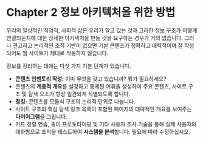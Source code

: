 # Chapter 2 정보 아키텍처을 위한 방법

우리의 일상적인 직업적, 사회적 삶은 우리가 알고 있는 것과 그러한 정보 구조가 어떻게 연결되는지에 대한 상세한 아키텍처을 만들 것을 요구하는 경우가 거의 없습니다. 그러나 견고하고 논리적인 조직 기반이 없으면 기본 콘텐츠가 정확하고 매력적이며 잘 작성되어도 웹 사이트가 제대로 작동하지 않습니다.

정보를 정리하는 데에는 다섯 가지 기본 단계가 있습니다.

- **콘텐츠 인벤토리 작성:** 이미 무엇을 갖고 있습니까? 뭐가 필요하세요?
- 콘텐츠의 **계층적 개요**를 설정하고 통제된 어휘을 생성하여 주요 콘텐츠, 사이트 구조 및 탐색 요소가 항상 일관되게 식별되도록 합니다.
- **청킹:** 콘텐츠를 모듈식 구조의 논리적 단위로 나눕니다.
- 사이트 구조와 핵심 탐색 링크 목록이 포함된 페이지의 대략적인 개요를 보여주는 **다이어그램**을 그립니다.
- 카드 정렬 연습, 종이 프로토타이핑 및 기타 사용자 조사 기술을 통해 실제 사용자와 대화형으로 조직을 테스트하여 **시스템을 분석**합니다. 필요에 따라 수정하십시오.
